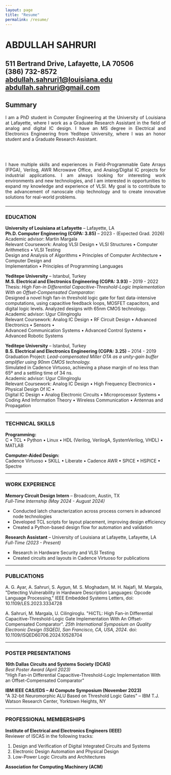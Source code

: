 ```yaml
---
layout: page
title: "Resume"
permalink: /resume/
---
```


# ABDULLAH SAHRURI  
511 Bertrand Drive, Lafayette, LA 70506  
(386) 732-8572  
abdullah.sahruri1@louisiana.edu  
abdullah.sahruri@gmail.com
---

## Summary
<div style="text-align: justify; margin-bottom: 20px;">
  I am a PhD student in Computer Engineering at the University of Louisiana at Lafayette, where I work as a Graduate Research Assistant in the field of analog and digital IC design. I have an MS degree in Electrical and Electronics Engineering from Yeditepe University, where I was an honor student and a Graduate Research Assistant.
  
  <br><br>
  
  I have multiple skills and experiences in Field-Programmable Gate Arrays (FPGA), Verilog, AWR Microwave Office, and Analog/Digital IC projects for industrial applications. I am always looking for interesting work environments and new technologies, and I am interested in opportunities to expand my knowledge and experience of VLSI. My goal is to contribute to the advancement of nanoscale chip technology and to create innovative solutions for real-world problems.
</div>

---

### EDUCATION  

**University of Louisiana at Lafayette** – Lafayette, LA  
**Ph.D. Computer Engineering (CGPA: 3.85)** – 2023 - (Expected Grad. 2026)  
Academic advisor: Martin Margala  
Relevant Coursework: Analog VLSI Design • VLSI Structures • Computer Arithmetics • VLSI Testing  
Design and Analysis of Algorithms • Principles of Computer Architecture • Computer Design and  
Implementation • Principles of Programming Languages  

**Yeditepe University** – Istanbul, Turkey  
**M.S. Electrical and Electronics Engineering (CGPA: 3.93)** – 2019 - 2022  
Thesis: *High Fan-in Differential Capacitive-Threshold-Logic Implementation With an Offset-Compensated Comparator:*  
Designed a novel high fan-in threshold logic gate for fast data-intensive computations, using capacitive feedback loops, MOSFET capacitors, and digital logic levels. Analyzed designs with 65nm CMOS technology.  
Academic advisor: Ugur Cilingiroglu  
Relevant Coursework: Analog IC Design • RF Circuit Design • Advanced Electronics • Sensors •  
Advanced Communication Systems • Advanced Control Systems • Advanced Robotic Systems  

**Yeditepe University** – Istanbul, Turkey  
**B.S. Electrical and Electronics Engineering (CGPA: 3.25)** – 2014 - 2019  
Graduation Project: *Lead-compensated Miller OTA as a unity-gain buffer amplifier using 90nm CMOS technology.*  
Simulated in Cadence Virtuoso, achieving a phase margin of no less than 65º and a settling time of 34 ns.  
Academic advisor: Ugur Cilingiroglu  
Relevant Coursework: Analog IC Design • High Frequency Electronics • Physical Design Of IC •  
Digital IC Design • Analog Electronic Circuits • Microprocessor Systems • Coding And Information Theory • Wireless Communication • Antennas and Propagation  

---

### TECHNICAL SKILLS  

**Programming:**  
C • TCL • Python • Linux • HDL (Verilog, VerilogA, SystemVerilog, VHDL) • MATLAB  

**Computer-Aided Design:**  
Cadence Virtuoso • SKILL • Liberate • Cadence AWR • SPICE • HSPICE • Spectre  

---

### WORK EXPERIENCE  

**Memory Circuit Design Intern** – Broadcom, Austin, TX  
*Full-Time Internship (May 2024 - August 2024)*  
- Conducted latch characterization across process corners in advanced node technologies  
- Developed TCL scripts for layout placement, improving design efficiency  
- Created a Python-based design flow for automation and validation  

**Research Assistant** – University of Louisiana at Lafayette, Lafayette, LA  
*Full-Time (2023 - Present)*  
- Research in Hardware Security and VLSI Testing  
- Created circuits and layouts in Cadence Virtuoso for publications  

---

### PUBLICATIONS  

A. G. Ayar, A. Sahruri, S. Aygun, M. S. Moghadam, M. H. Najafi, M. Margala, "Detecting Vulnerability in Hardware Description Languages: Opcode Language Processing," IEEE Embedded Systems Letters, doi: 10.1109/LES.2023.3334728  

A. Sahruri, M. Margala, U. Cilingiroglu. "HiCTL: High Fan-in Differential Capacitive-Threshold-Logic Gate Implementation With An Offset-Compensated Comparator". *25th International Symposium on Quality Electronic Design (ISQED), San Francisco, CA, USA, 2024*. doi: 10.1109/ISQED60706.2024.10528704  

---

### POSTER PRESENTATIONS  

**16th Dallas Circuits and Systems Society (DCAS)**  
*Best Poster Award (April 2023)*  
"High Fan-in Differential Capacitive-Threshold-Logic Implementation With an Offset-Compensated Comparator"  

**IBM IEEE CAS/EDS – AI Compute Symposium (November 2023)**  
"A 32-bit Neuromorphic ALU Based on Threshold Logic Gates" – IBM T.J. Watson Research Center, Yorktown Heights, NY  

---

### PROFESSIONAL MEMBERSHIPS  

**Institute of Electrical and Electronics Engineers (IEEE)**  
Reviewer of ISCAS in the following tracks:  
1. Design and Verification of Digital Integrated Circuits and Systems  
2. Electronic Design Automation and Physical Design  
3. Low-Power Logic Circuits and Architectures  

**Association for Computing Machinery (ACM)**


